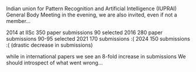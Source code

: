 
Indian union for Pattern Recognition and Artificial Intelligence (IUPRAI)
General Body Meeting in the evening, we are also invited, even if not a member...

2014 at IISc 350 paper submissions 90 selected
2016 280 paper submissions 90-95 selected
2021 170 submissions :(
2024 150 submissions :( (drastic decrease in submissions)

while in international papers we see an 8-fold increase in submissions
We should introspect of what went wrong...

